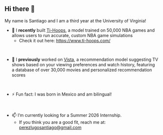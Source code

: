 ## Hi there 👋
My name is Santiago and I am a third year at the University of Virginia!

- 🏀 I **recently** built [Ti-Hoops](https://github.com/santiagoperezlugo/Ti-Hoops), a model trained on 50,000 NBA games and allows users to run accurate, custom NBA game simulations  
    - Check it out here: https://www.ti-hoops.com/  
<br>

- 🔭 I **previously** worked on [Vista](https://github.com/santiagoperezlugo/Vista), a recommendation model suggesting TV shows based on your viewing preferences and watch history, featuring a database of over 30,000 movies and personalized recommendation scores  
<br>

- ⚡ Fun fact: I was born in Mexico and am bilingual!  
<br>

- 📫 I’m currently looking for a Summer 2026 Internship.  
    - If you think you are a good fit, reach me at: perezlugosantiago@gmail.com
